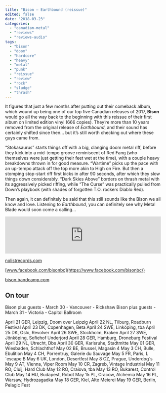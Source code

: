 ```yaml
---
title: "Bison – Earthbound (reissue)"
edited: false
date: "2018-03-23"
categories:
  - "canadian-metal"
  - "reviews"
  - "reviews-audio"
tags:
  - "bison"
  - "doom"
  - "hardcore"
  - "heavy"
  - "metal"
  - "punk"
  - "reissue"
  - "review"
  - "rock"
  - "sludge"
  - "thrash"
---
```


It figures that just a few months after putting out their comeback album, which wound up being one of our top five Canadian releases of 2017, **Bison** would go all the way back to the beginning with this reissue of their first album on limited edition vinyl (666 copies). They’re more than 10 years removed from the original release of _Earthbound_, and their sound has certainly shifted since then… but it’s still worth checking out where these guys came from.

“Stokasaurus” starts things off with a big, clanging doom metal riff, before they kick into a mid-tempo groove reminiscent of Red Fang (who themselves were just getting their feet wet at the time), with a couple heavy breakdowns thrown in for good measure. “Wartime” picks up the pace with an up-tempo attack off the top more akin to High on Fire. But then a stomping stop-start riff first kicks in after 90 seconds, after which they slow things down considerably. “Dark Skies Above” borders on thrash metal with its aggressively picked riffing, while “The Curse” was practically pulled from Down’s playbook (with shades of forgotten T.O. rockers Diablo Red).

Then again, it can definitely be said that this still sounds like the Bison we all know and love. Listening to _Earthbound_, you can definitely see why Metal Blade would soon come a calling…

<iframe style="border: 0; width: 100%; height: 120px;" src="http://bandcamp.com/EmbeddedPlayer/album=946650681/size=large/bgcol=ffffff/linkcol=0687f5/tracklist=false/artwork=small/transparent=true/" width="300" height="150" seamless=""><a href="http://store.nolistrecords.com/album/earthbound">Earthbound by BISON</a></iframe>

[nolistrecords.com](http://nolistrecords.com/)

[www.facebook.com/bisonbc](https://www.facebook.com/bisonbc/)

[bison.bandcamp.com](https://bison.bandcamp.com/)

## On tour

Bison plus guests - March 30 - Vancouver - Rickshaw Bison plus guests - March 31 - Victoria - Capitol Ballroom

April 21 GER, Leipzig, Doom over Leipzig April 22 NL, Tilburg, Roadburn Festival April 23 DK, Copenhagen, Beta April 24 SWE, Linköping, tba April 25 DK, Oslo, Revolver April 26 SWE, Stockholm, Kraken April 27 SWE, Jönköping, Sofiehof Underjord April 28 GER, Hamburg, Droneburg Festival April 29 NL, Utrecht, Dbs April 30 GER, Karlsruhe, Stadtmitte May 01 GER, Wiesbaden, Schlachthof May 02 BE, Brussel, Magasin 4 May 3 CH, Bulle, Ebulition May 4 CH, Porrentruy, Galerie du Sauvage May 5 FR, Paris, L´escape B May 6 UK, London, Desertfest May 8 CZ, Prague, Underdog´s May 9 AT, Vienna, Viper Room May 10 CR, Zagreb, Vintage Industrial May 11 RO, Cluij, Hard Club May 12 RO, Craiova, tba May 13 RO, Bukarest, Control Club May 14 HU, Budapest, Robot May 15 PL, Cracow, Alchemia May 16 PL, Warsaw, Hydrozagadka May 18 GER, Kiel, Alte Meierei May 19 GER, Berlin, Pelagic Fest
